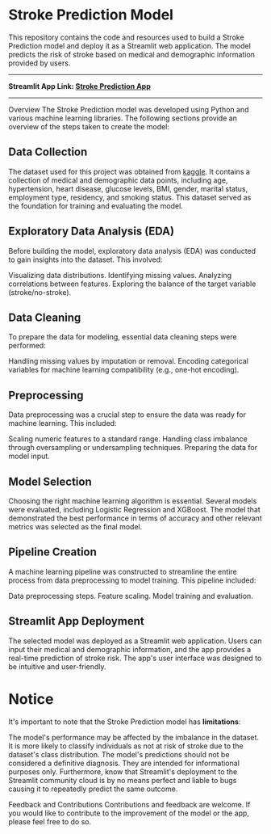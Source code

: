 # Stroke Prediction Model
This repository contains the code and resources used to build a Stroke Prediction model and deploy it as a Streamlit web application. The model predicts the risk of stroke based on medical and demographic information provided by users.

---
**Streamlit App Link: [Stroke Prediction App](https://strokerisk.streamlit.app/)**

---

Overview
The Stroke Prediction model was developed using Python and various machine learning libraries. The following sections provide an overview of the steps taken to create the model:

## Data Collection
The dataset used for this project was obtained from [kaggle](https://www.kaggle.com/datasets/fedesoriano/stroke-prediction-dataset). It contains a collection of medical and demographic data points, including age, hypertension, heart disease, glucose levels, BMI, gender, marital status, employment type, residency, and smoking status. This dataset served as the foundation for training and evaluating the model.

## Exploratory Data Analysis (EDA)
Before building the model, exploratory data analysis (EDA) was conducted to gain insights into the dataset. This involved:

Visualizing data distributions.
Identifying missing values.
Analyzing correlations between features.
Exploring the balance of the target variable (stroke/no-stroke).

## Data Cleaning
To prepare the data for modeling, essential data cleaning steps were performed:

Handling missing values by imputation or removal.
Encoding categorical variables for machine learning compatibility (e.g., one-hot encoding).

## Preprocessing
Data preprocessing was a crucial step to ensure the data was ready for machine learning. This included:

Scaling numeric features to a standard range.
Handling class imbalance through oversampling or undersampling techniques.
Preparing the data for model input.

## Model Selection
Choosing the right machine learning algorithm is essential. Several models were evaluated, including Logistic Regression and XGBoost. The model that demonstrated the best performance in terms of accuracy and other relevant metrics was selected as the final model.

## Pipeline Creation
A machine learning pipeline was constructed to streamline the entire process from data preprocessing to model training. This pipeline included:

Data preprocessing steps.
Feature scaling.
Model training and evaluation.

## Streamlit App Deployment
The selected model was deployed as a Streamlit web application. Users can input their medical and demographic information, and the app provides a real-time prediction of stroke risk. The app's user interface was designed to be intuitive and user-friendly.

# Notice
It's important to note that the Stroke Prediction model has **limitations**:

The model's performance may be affected by the imbalance in the dataset. It is more likely to classify individuals as not at risk of stroke due to the dataset's class distribution.
The model's predictions should not be considered a definitive diagnosis. They are intended for informational purposes only.
Furthermore, know that Streamlit's deployment to the Streamlit community cloud is by no means perfect and liable to bugs causing it to repeatedly predict the same outcome.

Feedback and Contributions
Contributions and feedback are welcome. If you would like to contribute to the improvement of the model or the app, please feel free to do so.
